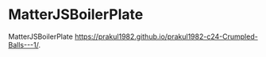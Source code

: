 # MatterJSBoilerPlate
MatterJSBoilerPlate
https://prakul1982.github.io/prakul1982-c24-Crumpled-Balls---1/.
